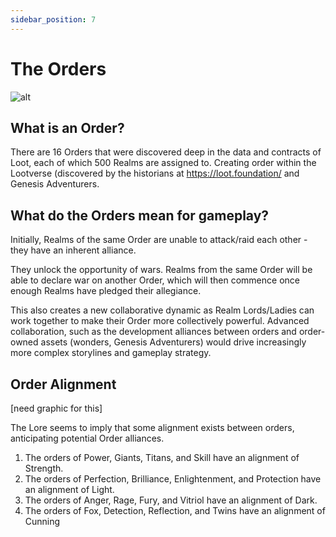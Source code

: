 ```yaml
---
sidebar_position: 7
---
```


# The Orders

![alt](/img/order.png)

## What is an Order?

There are 16 Orders that were discovered deep in the data and contracts of Loot, each of which 500 Realms are assigned to. Creating order within the Lootverse (discovered by the historians at https://loot.foundation/ and Genesis Adventurers.


## What do the Orders mean for gameplay?

Initially, Realms of the same Order are unable to attack/raid each other - they have an inherent alliance.

They unlock the opportunity of wars. Realms from the same Order will be able to declare war on another Order, which will then commence once enough Realms have pledged their allegiance.

This also creates a new collaborative dynamic as Realm Lords/Ladies can work together to make their Order more collectively powerful. Advanced collaboration, such as the development alliances between orders and order-owned assets (wonders, Genesis Adventurers) would drive increasingly more complex storylines and gameplay strategy.

## Order Alignment

[need graphic for this]

The Lore seems to imply that some alignment exists between orders, anticipating potential Order alliances.
1. The orders of Power, Giants, Titans, and Skill have an alignment of Strength.
2. The orders of Perfection, Brilliance, Enlightenment, and Protection have an alignment of Light.
3. The orders of Anger, Rage, Fury, and Vitriol have an alignment of Dark.
4. The orders of Fox, Detection, Reflection, and Twins have an alignment of Cunning